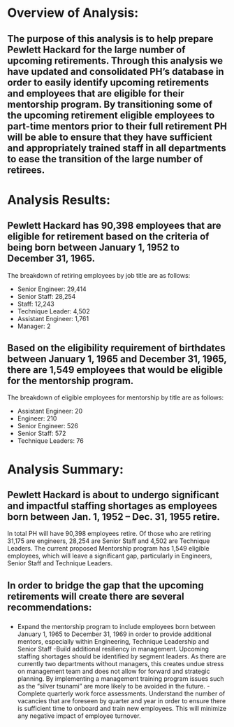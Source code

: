 # Overview of Analysis:
## The purpose of this analysis is to help prepare Pewlett Hackard for the large number of upcoming retirements.  Through this analysis we have updated and consolidated PH’s database in order to easily identify upcoming retirements and employees that are eligible for their mentorship program.  By transitioning some of the upcoming retirement eligible employees to part-time mentors prior to their full retirement PH will be able to ensure that they have sufficient and appropriately trained staff in all departments to ease the transition of the large number of retirees.

# Analysis Results:
## Pewlett Hackard has 90,398 employees that are eligible for retirement based on the criteria of being born between January 1, 1952 to December 31, 1965.  
The breakdown of retiring employees by job title are as follows:
  - Senior Engineer: 		29,414
  - Senior Staff:		    28,254
  - Staff:				      12,243
  - Technique Leader:	  4,502
  - Assistant Engineer:	1,761
  - Manager:			      2 

## Based on the eligibility requirement of birthdates between January 1, 1965 and December 31, 1965, there are 1,549 employees that would be eligible for the mentorship program.
The breakdown of eligible employees for mentorship by title are as follows:
  - Assistant Engineer:		20
  - Engineer:				      210
  - Senior Engineer:			526
  - Senior Staff:			    572
  - Technique Leaders:		76

# Analysis Summary:
## Pewlett Hackard is about to undergo significant and impactful staffing shortages as employees born between Jan. 1, 1952 – Dec. 31, 1955 retire.
In total PH will have 90,398 employees retire.  Of those who are retiring 31,175 are engineers, 28,254 are Senior Staff and 4,502 are Technique Leaders.  The current proposed Mentorship program has 1,549 eligible employees, which will leave a significant gap, particularly in Engineers, Senior Staff and Technique Leaders.
## In order to bridge the gap that the upcoming retirements will create there are several recommendations:
### 
  - Expand the mentorship program to include employees born between January 1, 1965 to December 31, 1969 in order to provide additional mentors, especially within Engineering, Technique Leadership and Senior Staff
  -Build additional resiliency in management.  Upcoming staffing shortages should be identified by segment leaders.  As there are currently two departments without managers, this creates undue stress on management team and does not allow for forward and strategic planning.  By implementing a management training program issues such as the “silver tsunami” are more likely to be avoided in the future.
  -Complete quarterly work force assessments.  Understand the number of vacancies that are foreseen by quarter and year in order to ensure there is sufficient time to onboard and train new employees.  This will minimize any negative impact of employee turnover.
